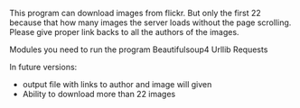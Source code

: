 This program can download images from flickr. But only the first 22 because that how many images the server loads without the page scrolling.
Please give proper link backs to all the authors of the images. 

Modules you need to run the program
Beautifulsoup4
Urllib
Requests

In future versions:
- output file with links to author and image will given
- Ability to download more than 22 images

